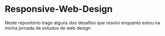 # Responsive-Web-Design
Neste repositório trago alguns dos desafios que resolvi enquanto estou na minha jornada de estudos de web design
